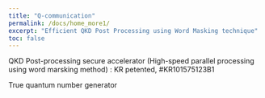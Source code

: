```yaml
---
title: "Q-communication"
permalink: /docs/home_more1/
excerpt: "Efficient QKD Post Processing using Word Masking technique"
toc: false
---
```




QKD Post-processing secure accelerator
(High-speed parallel processing using word marsking method) 
: KR petented, #KR101575123B1

True quantum number generator
